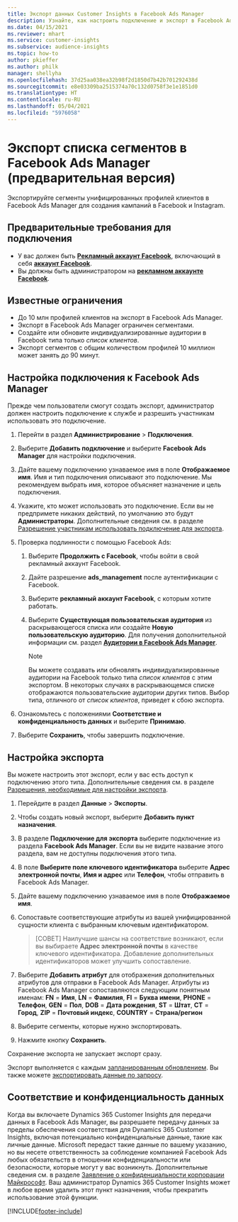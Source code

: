 ```yaml
---
title: Экспорт данных Customer Insights в Facebook Ads Manager
description: Узнайте, как настроить подключение и экспорт в Facebook Ads Manager.
ms.date: 04/15/2021
ms.reviewer: mhart
ms.service: customer-insights
ms.subservice: audience-insights
ms.topic: how-to
author: pkieffer
ms.author: philk
manager: shellyha
ms.openlocfilehash: 37d25aa038ea32b98f2d1850d7b42b701292438d
ms.sourcegitcommit: e8e03309ba2515374a70c132d0758f3e1e1851d0
ms.translationtype: HT
ms.contentlocale: ru-RU
ms.lasthandoff: 05/04/2021
ms.locfileid: "5976058"
---
```

# <a name="export-segments-list-to-facebook-ads-manager-preview"></a>Экспорт списка сегментов в Facebook Ads Manager (предварительная версия)

Экспортируйте сегменты унифицированных профилей клиентов в Facebook Ads Manager для создания кампаний в Facebook и Instagram.

## <a name="prerequisites-for-connection"></a>Предварительные требования для подключения

- У вас должен быть [**Рекламный аккаунт Facebook**](https://www.facebook.com/business/learn/lessons/step-by-step-ads-manager-account), включающий в себя [**аккаунт Facebook**](https://business.facebook.com/).
- Вы должны быть администратором на [**рекламном аккаунте Facebook**](https://www.facebook.com/business/learn/lessons/step-by-step-ads-manager-account).

## <a name="known-limitations"></a>Известные ограничения

- До 10 млн профилей клиентов на экспорт в Facebook Ads Manager.
- Экспорт в Facebook Ads Manager ограничен сегментами.
- Создайте или обновите индивидуализированные аудитории в Facebook типа только *список клиентов*.
- Экспорт сегментов с общим количеством профилей 10 миллион может занять до 90 минут.

## <a name="set-up-connection-to-facebook-ads-manager"></a>Настройка подключения к Facebook Ads Manager

Прежде чем пользователи смогут создать экспорт, администратор должен настроить подключение к службе и разрешить участникам использовать это подключение.

1. Перейти в раздел **Администрирование** > **Подключения**.

1. Выберите **Добавить подключение** и выберите **Facebook Ads Manager** для настройки подключения.

1. Дайте вашему подключению узнаваемое имя в поле **Отображаемое имя**. Имя и тип подключения описывают это подключение. Мы рекомендуем выбрать имя, которое объясняет назначение и цель подключения.

1. Укажите, кто может использовать это подключение. Если вы не предпримете никаких действий, по умолчанию это будут **Администраторы**. Дополнительные сведения см. в разделе [Разрешение участникам использовать подключение для экспорта](connections.md#allow-contributors-to-use-a-connection-for-exports).

1. Проверка подлинности с помощью Facebook Ads: 

   1. Выберите **Продолжить с Facebook**, чтобы войти в свой рекламный аккаунт Facebook.

   1. Дайте разрешение **ads_management** после аутентификации с Facebook.

   1. Выберите **рекламный аккаунт Facebook**, с которым хотите работать.

   1. Выберите **Существующая пользовательская аудитория** из раскрывающегося списка или создайте **Новую пользовательскую аудиторию**. Для получения дополнительной информации см. раздел [**Аудитории в Facebook Ads Manager**](https://www.facebook.com/business/help/744354708981227?id=2469097953376494).
      > [!NOTE]
      > Вы можете создавать или обновлять индивидуализированные аудитории на Facebook только типа *список клиентов* с этим экспортом. В некоторых случаях в раскрывающемся списке отображаются пользовательские аудитории других типов. Выбор типа, отличного от *список клиентов*, приведет к сбою экспорта. 

1. Ознакомьтесь с положениями **Соответствие и конфиденциальность данных** и выберите **Принимаю**.

1. Выберите **Сохранить**, чтобы завершить подключение.

## <a name="configure-an-export"></a>Настройка экспорта

Вы можете настроить этот экспорт, если у вас есть доступ к подключению этого типа. Дополнительные сведения см. в разделе [Разрешения, необходимые для настройки экспорта](export-destinations.md#set-up-a-new-export).

1. Перейдите в раздел **Данные** > **Экспорты**.

1. Чтобы создать новый экспорт, выберите **Добавить пункт назначения**. 

1. В разделе **Подключение для экспорта** выберите подключение из раздела **Facebook Ads Manager**. Если вы не видите название этого раздела, вам не доступны подключения этого типа.

1. В поле **Выберите поле ключевого идентификатора** выберите **Адрес электронной почты**, **Имя и адрес** или **Телефон**, чтобы отправить в Facebook Ads Manager. 

1. Дайте вашему подключению узнаваемое имя в поле **Отображаемое имя**.

1. Сопоставьте соответствующие атрибуты из вашей унифицированной сущности клиента с выбранным ключевым идентификатором.
   > [СОВЕТ] Наилучшие шансы на соответствие возникают, если вы выбираете **Адрес электронной почты** в качестве ключевого идентификатора. Добавление дополнительных идентификаторов может улучшить сопоставление.

1. Выберите **Добавить атрибут** для отображения дополнительных атрибутов для отправки в Facebook Ads Manager. Атрибуты из Facebook Ads Manager сопоставляются следующим понятным именам: **FN** = **Имя**, **LN** = **Фамилия**, **FI** = **Буква имени**, **PHONE** = **Телефон**, **GEN** = **Пол**, **DOB** = **Дата рождения**, **ST** = **Штат**, **CT** = **Город**, **ZIP** = **Почтовый индекс**, **COUNTRY** = **Страна/регион**

1. Выберите сегменты, которые нужно экспортировать.

1. Нажмите кнопку **Сохранить**.

Сохранение экспорта не запускает экспорт сразу.

Экспорт выполняется с каждым [запланированным обновлением](system.md#schedule-tab). Вы также можете [экспортировать данные по запросу](export-destinations.md#run-exports-on-demand). 

## <a name="data-privacy-and-compliance"></a>Соответствие и конфиденциальность данных

Когда вы включаете Dynamics 365 Customer Insights для передачи данных в Facebook Ads Manager, вы разрешаете передачу данных за пределы обеспечения соответствия для Dynamics 365 Customer Insights, включая потенциально конфиденциальные данные, такие как личные данные. Microsoft передаст такие данные по вашему указанию, но вы несете ответственность за соблюдение компанией Facebook Ads любых обязательств в отношении конфиденциальности или безопасности, которые могут у вас возникнуть. Дополнительные сведения см. в разделе [Заявление о конфиденциальности корпорации Майкрософт](https://go.microsoft.com/fwlink/?linkid=396732).
Ваш администратор Dynamics 365 Customer Insights может в любое время удалить этот пункт назначения, чтобы прекратить использование этой функции.


[!INCLUDE[footer-include](../includes/footer-banner.md)]

